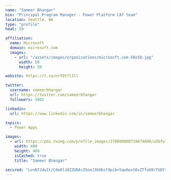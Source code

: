 ```yaml
---
name: "Sameer Bhangar"
bio: "Principal Program Manager - Power Platform CAT team"
location: Seattle, WA
type: "profile"
heat: 50

affiliation:
  name: Microsoft
  domain: microsoft.com
  images:
    - url: "/assets/images/organizations/microsoft.com-50x50.jpg"
      width: 50
      height: 50

website: https://t.co/nrTQtfl3ll

twitter:
  username: sameerbhangar
  url: https://twitter.com/sameerbhangar
  followers: 1001

linkedin:
  url: https://www.linkedin.com/in/sameerbhangar

topics:
  - Power Apps

images:
  - url: https://pbs.twimg.com/profile_images/378800000719674009/a36fe7ddfab1778b76e5793772e43798_400x400.jpeg
    width: 400
    height: 400
    isCached: true
    title: "Sameer Bhangar"

secured: "LvnN7Jdw1t/CdeOlJdZZUDA+Z5onJ3b9kzt9pib+5qw6exS0vZTfuU9rTGDY1xd7rS5MmSNfcGN96hKfD5qP+86wFHCHTZqo8mjbcCQum3li57rLdFGsLUXQD/nUFUDXB2qZl/IT0y/5IlO3sJgMGStsiWec0RUN4h0eE3NnafTsmxdhmKQ5v/mvwrbmpvZDJ7Fs+OCPtKe6sBCBsz7AuKEbvn4eGaAiN20oa5Vv7uzL4uQOVNlcOlLcWf3Rr0qsV9+s+8C7tw5gvwwoYuJN1meoYT2VnzZOJQKOgK640/e9aX2hfcqk/6h0qp27ew7i0xPAR24Zduc9E2D9qlpTRX8T+rMP5GF4Pjn3PFPlWNY4i/rDAFGINmHdJ5uIV7c7fp0SbR6MnHYBzyApp7jqXQ==;gNiEzvS+6Zmkw2tMdPkpYQ=="
---
```



